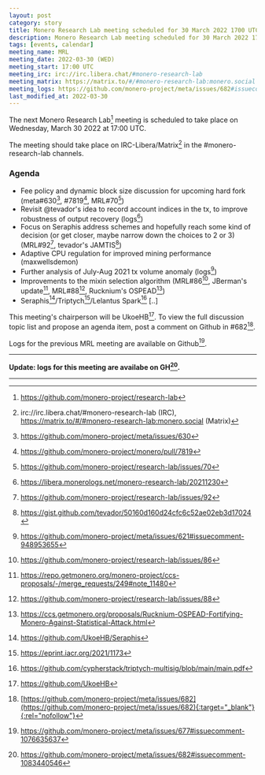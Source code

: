 ```yaml
---
layout: post
category: story
title: Monero Research Lab meeting scheduled for 30 March 2022 1700 UTC
description: Monero Research Lab meeting scheduled for 30 March 2022 1700 UTC on irc/Matrix channels.
tags: [events, calendar]
meeting_name: MRL
meeting_date: 2022-03-30 (WED)
meeting_start: 17:00 UTC
meeting_irc: irc://irc.libera.chat/#monero-research-lab
meeting_matrix: https://matrix.to/#/#monero-research-lab:monero.social
meeting_logs: https://github.com/monero-project/meta/issues/682#issuecomment-1083440546
last_modified_at: 2022-03-30
---
```


The next Monero Research Lab[^1] meeting is scheduled to take place on Wednesday, March 30 2022 at 17:00 UTC.

The meeting should take place on IRC-Libera/Matrix[^2] in the #monero-research-lab channels.

### Agenda

- Fee policy and dynamic block size discussion for upcoming hard fork (meta#630[^3], #7819[^4], MRL#70[^5])
- Revisit @tevador's idea to record account indices in the tx, to improve robustness of output recovery (logs[^6])
- Focus on Seraphis address schemes and hopefully reach some kind of decision (or get closer, maybe narrow down the choices to 2 or 3) (MRL#92[^7], tevador's JAMTIS[^8])
- Adaptive CPU regulation for improved mining performance (maxwellsdemon)
- Further analysis of July-Aug 2021 tx volume anomaly (logs[^9])
- Improvements to the mixin selection algorithm (MRL#86[^10], JBerman's update[^11], MRL#88[^12], Rucknium's OSPEAD[^13]) 
- Seraphis[^14]/Triptych[^15]/Lelantus Spark[^16]
[..]


This meeting's chairperson will be UkoeHB[^17]. To view the full discussion topic list and propose an agenda item, post a comment on Github in #682[^18].

Logs for the previous MRL meeting are available on Github[^19].

---

**Update: logs for this meeting are availabe on GH[^20].**

---

[^1]: https://github.com/monero-project/research-lab
[^2]: irc://irc.libera.chat/#monero-research-lab (IRC), https://matrix.to/#/#monero-research-lab:monero.social (Matrix)
[^3]: https://github.com/monero-project/meta/issues/630
[^4]: https://github.com/monero-project/monero/pull/7819
[^5]: https://github.com/monero-project/research-lab/issues/70
[^6]: https://libera.monerologs.net/monero-research-lab/20211230
[^7]: https://github.com/monero-project/research-lab/issues/92
[^8]: https://gist.github.com/tevador/50160d160d24cfc6c52ae02eb3d17024
[^9]: https://github.com/monero-project/meta/issues/621#issuecomment-948953655
[^10]: https://github.com/monero-project/research-lab/issues/86
[^11]: https://repo.getmonero.org/monero-project/ccs-proposals/-/merge_requests/249#note_11480
[^12]: https://github.com/monero-project/research-lab/issues/88
[^13]: https://ccs.getmonero.org/proposals/Rucknium-OSPEAD-Fortifying-Monero-Against-Statistical-Attack.html
[^14]: https://github.com/UkoeHB/Seraphis
[^15]: https://eprint.iacr.org/2021/1173
[^16]: https://github.com/cypherstack/triptych-multisig/blob/main/main.pdf
[^17]: https://github.com/UkoeHB
[^18]: [https://github.com/monero-project/meta/issues/682](https://github.com/monero-project/meta/issues/682){:target="_blank"}{:rel="nofollow"}
[^19]: https://github.com/monero-project/meta/issues/677#issuecomment-1076635637
[^20]: https://github.com/monero-project/meta/issues/682#issuecomment-1083440546
